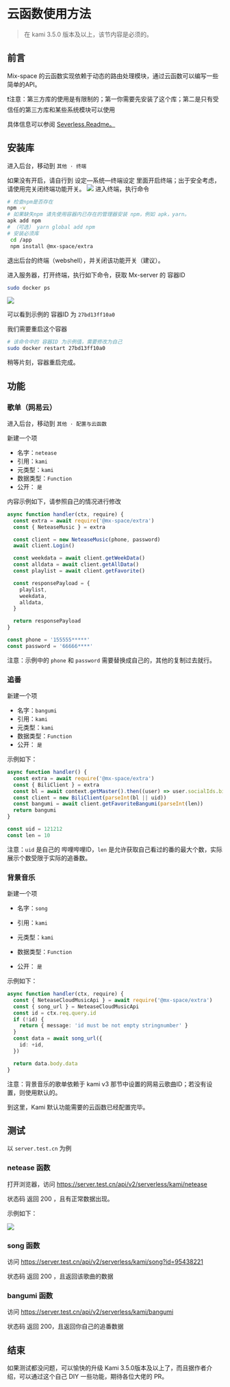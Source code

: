 # 云函数使用方法

> 在 kami 3.5.0 版本及以上，该节内容是必须的。

## 前言

Mix-space 的云函数实现依赖于动态的路由处理模块，通过云函数可以编写一些简单的API。

<Alert type="info">

❗注意：第三方库的使用是有限制的；第一你需要先安装了这个库；第二是只有受信任的第三方库和某些系统模块可以使用

</Alert>

具体信息可以参阅 [Severless.Readme。](https://github.com/mx-space/mx-server/blob/master/src/modules/serverless/serverless.readme.md)

## 安装库

进入后台，移动到 `其他 · 终端`

如果没有开启，请自行到 设定—系统—终端设定 里面开启终端；出于安全考虑，请使用完关闭终端功能开关。
![](https://cdn.jsdelivr.net/gh/mx-space/docs-images@latest/images/admin-webshell.png)
进入终端，执行命令

```bash
# 检查npm是否存在
npm -v
# 如果缺失npm 请先使用容器内已存在的管理器安装 npm，例如 apk，yarn。
apk add npm 
# （可选） yarn global add npm
# 安装必须库
 cd /app 
 npm install @mx-space/extra
```

退出后台的终端（webshell），并关闭该功能开关（建议）。

进入服务器，打开终端，执行如下命令，获取 Mx-server 的 容器ID

```bash
sudo docker ps
```

![](https://cdn.jsdelivr.net/gh/mx-space/docs-images@latest/images/docker-Mx-server-ID.png)

可以看到示例的 容器ID 为 `27bd13ff10a0 `

我们需要重启这个容器

```bash
# 该命令中的 容器ID 为示例值，需要修改为自己
sudo docker restart 27bd13ff10a0 
```

稍等片刻，容器重启完成。

## 功能

### 歌单（网易云）

进入后台，移动到 `其他 · 配置与云函数` 

新建一个项

- 名字：`netease`
- 引用：`kami`
- 元类型：`kami`
- 数据类型：`Function`
- 公开： `是`

内容示例如下，请参照自己的情况进行修改

```typescript
async function handler(ctx, require) {
  const extra = await require('@mx-space/extra')
  const { NeteaseMusic } = extra

  const client = new NeteaseMusic(phone, password)
  await client.Login()

  const weekdata = await client.getWeekData()
  const alldata = await client.getAllData()
  const playlist = await client.getFavorite()

  const responsePayload = {
    playlist,
    weekdata,
    alldata,
  }

  return responsePayload
}

const phone = '155555*****'
const password = '66666****'
```

注意：示例中的 `phone` 和 `password` 需要替换成自己的，其他的复制过去就行。

### 追番

新建一个项

- 名字：`bangumi`
- 引用：`kami`
- 元类型：`kami`
- 数据类型：`Function`
- 公开： `是`

示例如下：

```typescript
async function handler() {
  const extra = await require('@mx-space/extra')
  const { BiliClient } = extra
  const bl = await context.getMaster().then((user) => user.socialIds.bilibili)
  const client = new BiliClient(parseInt(bl || uid))
  const bangumi = await client.getFavoriteBangumi(parseInt(len))
  return bangumi
}

const uid = 121212
const len = 10
```

注意：`uid` 是自己的 哔哩哔哩ID，`len` 是允许获取自己看过的番的最大个数，实际展示个数受限于实际的追番数。

### 背景音乐

新建一个项

- 名字：`song`

- 引用：`kami`

- 元类型：`kami`

- 数据类型：`Function`

- 公开： `是`

示例如下：

  ```typescript
  async function handler(ctx, require) {
    const { NeteaseCloudMusicApi } = await require('@mx-space/extra')
    const { song_url } = NeteaseCloudMusicApi
    const id = ctx.req.query.id
    if (!id) {
      return { message: 'id must be not empty stringnumber' }
    }
    const data = await song_url({
      id: +id,
    })
  
    return data.body.data
  }
  ```

 注意：背景音乐的歌单依赖于 kami v3 那节中设置的网易云歌曲ID；若没有设置，则使用默认的。

到这里，Kami 默认功能需要的云函数已经配置完毕。

## 测试

以 `server.test.cn` 为例

### netease 函数

打开浏览器，访问 https://server.test.cn/api/v2/serverless/kami/netease

状态码 返回 200 ，且有正常数据出现。

示例如下：

![](https://cdn.jsdelivr.net/gh/mx-space/docs-images@latest/images/api-return.png)

### song 函数

访问 https://server.test.cn/api/v2/serverless/kami/song?id=95438221

状态码 返回 200 ，且返回该歌曲的数据

### bangumi 函数

访问  https://server.test.cn/api/v2/serverless/kami/bangumi

状态码 返回 200，且返回你自己的追番数据

## 结束

如果测试都没问题，可以愉快的升级 Kami 3.5.0版本及以上了，而且据作者介绍，可以通过这个自己 DIY 一些功能，期待各位大佬的 PR。
